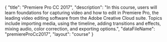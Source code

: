 {
	"title": "Premiere Pro CC 2017",
	"description": "In this course, users will learn foundations for capturing video and how to edit in Premiere Pro, the leading video editing software from the Adobe Creative Cloud suite. Topics include importing media, using the timeline, adding transitions and effects, mixing audio, color correction, and exporting options.",
	"dataFileName": "premiereProCc2017",
	"layout": "course"
}